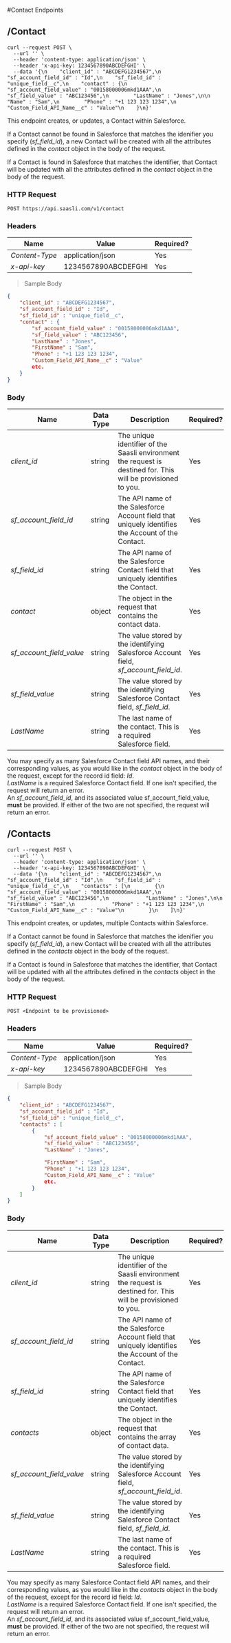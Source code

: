 #Contact Endpoints

## /Contact

```shell
curl --request POST \
  --url '' \
  --header 'content-type: application/json' \
  --header 'x-api-key: 1234567890ABCDEFGHI' \
  --data '{\n    "client_id" : "ABCDEFG1234567",\n    "sf_account_field_id" : "Id",\n    "sf_field_id" : "unique_field__c",\n    "contact" : {\n        "sf_account_field_value" : "00158000006mkd1AAA",\n        "sf_field_value" : "ABC123456",\n        "LastName" : "Jones",\n\n        "Name" : "Sam",\n        "Phone" : "+1 123 123 1234",\n        "Custom_Field_API_Name__c" : "Value"\n    }\n}'
```

This endpoint creates, or updates, a Contact within Salesforce.

If a Contact cannot be found in Salesforce that matches the idenifier you specify (*sf_field_id*), a new Contact will be created with all the attributes defined in the *contact* object in the body of the request.

If a Contact is found in Salesforce that matches the identifier, that Contact will be updated with all the attributes defined in the *contact* object in the body of the request.

### HTTP Request

`POST https://api.saasli.com/v1/contact`

### Headers

Name | Value | Required?
--------- | ------- | --------- 
*Content-Type* | application/json | Yes
*x-api-key* |  1234567890ABCDEFGHI | Yes

> Sample Body

```json
{
    "client_id" : "ABCDEFG1234567",
    "sf_account_field_id" : "Id",
    "sf_field_id" : "unique_field__c",
    "contact" : {
        "sf_account_field_value" : "00158000006mkd1AAA",
        "sf_field_value" : "ABC123456",
        "LastName" : "Jones",
        "FirstName" : "Sam",
        "Phone" : "+1 123 123 1234",
        "Custom_Field_API_Name__c" : "Value"
        etc.
    }
}
```


### Body

Name | Data Type | Description | Required?
--------- | --------- | ----------- | --------- 
*client_id* | string | The unique identifier of the Saasli environment the request is destined for. This will be provisioned to you. | Yes
*sf_account_field_id* | string | The API name of the Salesforce Account field that uniquely identifies the Account of the Contact. | Yes
*sf_field_id* | string | The API name of the Salesforce Contact field that uniquely identifies the Contact. | Yes
*contact* | object | The object in the request that contains the contact data. | Yes
*sf_account_field_value* | string | The value stored by the identifying Salesforce Account field, *sf_account_field_id*. | Yes
*sf_field_value* | string | The value stored by the identifying Salesforce Contact field, *sf_field_id*. | Yes
*LastName* | string | The last name of the contact. This is a required Salesforce field. | Yes


<aside class="notice">
You may specify as many Salesforce Contact field API names, and their corresponding values, as you would like in the <i>contact</i> object in the body of the request, except for the record id field: <i>Id</i>.
</aside>
<aside class="warning">
<i>LastName</i> is a required Salesforce Contact field. If one isn't specified, the request will return an error.
<!--If one isn't specified, the newly created contact will have the last name 'Unspecified'.-->
</aside>
<aside class="warning">
An <i>sf_account_field_id</i>, and its associated value sf_account_field_value, <b>must</b> be provided. If either of the two are not specified, the request will return an error.
</aside>



## /Contacts

```shell
curl --request POST \
  --url '' \
  --header 'content-type: application/json' \
  --header 'x-api-key: 1234567890ABCDEFGHI' \
  --data '{\n    "client_id" : "ABCDEFG1234567",\n    "sf_account_field_id" : "Id",\n    "sf_field_id" : "unique_field__c",\n    "contacts" : [\n        {\n            "sf_account_field_value" : "00158000006mkd1AAA",\n            "sf_field_value" : "ABC123456",\n            "LastName" : "Jones",\n\n            "FirstName" : "Sam",\n            "Phone" : "+1 123 123 1234",\n            "Custom_Field_API_Name__c" : "Value"\n        }\n    ]\n}'
 ```

This endpoint creates, or updates, multiple Contacts within Salesforce.

If a Contact cannot be found in Salesforce that matches the idenifier you specify (*sf_field_id*), a new Contact will be created with all the attributes defined in the *contacts* object in the body of the request.

If a Contact is found in Salesforce that matches the identifier, that Contact will be updated with all the attributes defined in the *contacts* object in the body of the request.

### HTTP Request

`POST <Endpoint to be provisioned>`

### Headers

Name | Value | Required?
--------- | ------- | --------- 
*Content-Type* | application/json | Yes
*x-api-key* |  1234567890ABCDEFGHI | Yes

> Sample Body

```json
{
    "client_id" : "ABCDEFG1234567",
    "sf_account_field_id" : "Id",
    "sf_field_id" : "unique_field__c",
    "contacts" : [
        {
            "sf_account_field_value" : "00158000006mkd1AAA",
            "sf_field_value" : "ABC123456",
            "LastName" : "Jones",

            "FirstName" : "Sam",
            "Phone" : "+1 123 123 1234",
            "Custom_Field_API_Name__c" : "Value"
            etc.
        }
    ]
}
```

### Body

Name | Data Type | Description | Required?
--------- | --------- | ----------- | --------- 
*client_id* | string | The unique identifier of the Saasli environment the request is destined for. This will be provisioned to you. | Yes
*sf_account_field_id* | string | The API name of the Salesforce Account field that uniquely identifies the Account of the Contact. | Yes
*sf_field_id* | string | The API name of the Salesforce Contact field that uniquely identifies the Contact. | Yes
*contacts* | object | The object in the request that contains the array of contact data. | Yes
*sf_account_field_value* | string | The value stored by the identifying Salesforce Account field, *sf_account_field_id*. | Yes
*sf_field_value* | string | The value stored by the identifying Salesforce Contact field, *sf_field_id*. | Yes
*LastName* | string | The last name of the contact. This is a required Salesforce field. | Yes

<aside class="notice">
You may specify as many Salesforce Contact field API names, and their corresponding values, as you would like in the <i>contacts</i> object in the body of the request, except for the record id field: <i>Id</i>.
</aside>
<aside class="warning">
<i>LastName</i> is a required Salesforce Contact field. If one isn't specified, the request will return an error.
<!--If one isn't specified, the newly created contact will have the last name 'Unspecified'.-->
</aside>
<aside class="warning">
An <i>sf_account_field_id</i>, and its associated value sf_account_field_value, <b>must</b> be provided. If either of the two are not specified, the request will return an error.
</aside>
</aside>

